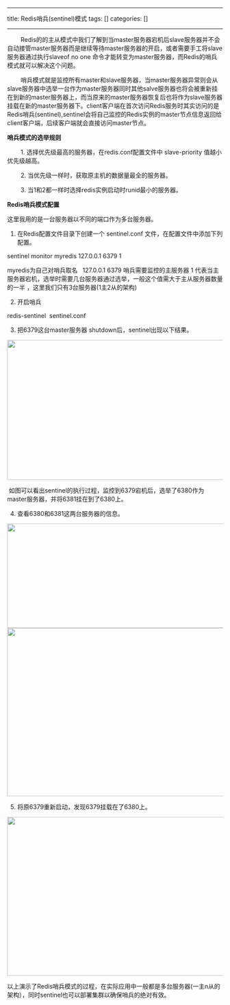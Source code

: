 
--- 
title:  Redis哨兵(sentinel)模式 
tags: []
categories: [] 

---
        Redis的的主从模式中我们了解到当master服务器宕机后slave服务器并不会自动接管master服务器而是继续等待master服务器的开启，或者需要手工将slave服务器通过执行slaveof no one 命令才能转变为master服务器，而Redis的哨兵模式就可以解决这个问题。

        哨兵模式就是监控所有master和slave服务器，当master服务器异常则会从slave服务器中选举一台作为master服务器同时其他salve服务器也将会被重新挂在到新的master服务器上，而当原来的master服务器恢复后也将作为slave服务器挂载在新的master服务器下。client客户端在首次访问Redis服务时其实访问的是Redis哨兵(sentinel),sentinel会将自己监控的Redis实例的master节点信息返回给client客户端，后续客户端就会直接访问master节点。

**哨兵模式的选举规则**

        1. 选择优先级最高的服务器，在redis.conf配置文件中 slave-priority 值越小优先级越高。

        2. 当优先级一样时，获取原主机的数据量最全的服务器。

        3. 当1和2都一样时选择redis实例启动时runid最小的服务器。

**Redis哨兵模式配置**

这里我用的是一台服务器以不同的端口作为多台服务器。

1. 在Redis配置文件目录下创建一个 sentinel.conf 文件，在配置文件中添加下列配置。

>  
 sentinel monitor myredis 127.0.0.1 6379 1    


>  
 myredis为自己对哨兵取名   
 127.0.0.1 6379 哨兵需要监控的主服务器 
 1 代表当主服务器宕机，选举时需要几台服务器通过选举，一般这个值需大于主从服务器数量的一半 ，这里我们只有3台服务器(1主2从的架构) 


2. 开启哨兵

>  
 redis-sentinel  sentinel.conf 


3. 把6379这台master服务器 shutdown后，sentinel出现以下结果。

<img alt="" height="326" src="https://img-blog.csdnimg.cn/f635ac9bc3664952b0eeb8090773c48b.png" width="893">

 如图可以看出sentinel的执行过程，监控到6379宕机后，选举了6380作为master服务器，并将6381挂在到了6380上。

4. 查看6380和6381这两台服务器的信息。

<img alt="" height="243" src="https://img-blog.csdnimg.cn/0e66992c983f42a9b0138363cdcf6482.png" width="539">

<img alt="" height="392" src="https://img-blog.csdnimg.cn/774f83aa82b44559b748103ff0fca641.png" width="671">

5. 将原6379重新启动，发现6379挂载在了6380上。

<img alt="" height="370" src="https://img-blog.csdnimg.cn/f463c2c52fbb4e798a60e4cfd1ed3344.png" width="743">

以上演示了Redis哨兵模式的过程，在实际应用中一般都是多台服务器(一主n从的架构），同时sentinel也可以部署集群以确保哨兵的绝对有效。 


